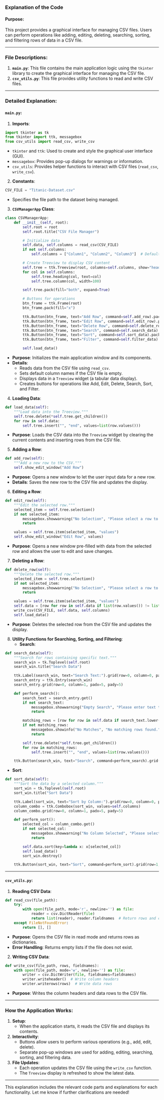 ### Explanation of the Code

#### **Purpose**:
This project provides a graphical interface for managing CSV files. Users can perform operations like adding, editing, deleting, searching, sorting, and filtering rows of data in a CSV file. 

---

### **File Descriptions**:
1. **`main.py`**: This file contains the main application logic using the `tkinter` library to create the graphical interface for managing the CSV file.
2. **`csv_utils.py`**: This file provides utility functions to read and write CSV files.

---

### **Detailed Explanation**:

#### **`main.py`**:

1. **Imports**:
```python
import tkinter as tk
from tkinter import ttk, messagebox
from csv_utils import read_csv, write_csv
```
   - `tkinter` and `ttk`: Used to create and style the graphical user interface (GUI).
   - `messagebox`: Provides pop-up dialogs for warnings or information.
   - `csv_utils`: Provides helper functions to interact with CSV files (`read_csv`, `write_csv`).

2. **Constants**:
```python
CSV_FILE = "Titanic-Dataset.csv"
```
   - Specifies the file path to the dataset being managed.

3. **`CSVManagerApp` Class**:
```python
class CSVManagerApp:
    def __init__(self, root):
        self.root = root
        self.root.title("CSV File Manager")

        # Initialize data
        self.data, self.columns = read_csv(CSV_FILE)
        if not self.columns:
            self.columns = ["Column1", "Column2", "Column3"]  # Default column names

        # Create Treeview to display CSV content
        self.tree = ttk.Treeview(root, columns=self.columns, show="headings")
        for col in self.columns:
            self.tree.heading(col, text=col)
            self.tree.column(col, width=100)

        self.tree.pack(fill="both", expand=True)

        # Buttons for operations
        btn_frame = ttk.Frame(root)
        btn_frame.pack(fill="x")

        ttk.Button(btn_frame, text="Add Row", command=self.add_row).pack(side="left", padx=5, pady=5)
        ttk.Button(btn_frame, text="Edit Row", command=self.edit_row).pack(side="left", padx=5, pady=5)
        ttk.Button(btn_frame, text="Delete Row", command=self.delete_row).pack(side="left", padx=5, pady=5)
        ttk.Button(btn_frame, text="Search", command=self.search_data).pack(side="left", padx=5, pady=5)
        ttk.Button(btn_frame, text="Sort", command=self.sort_data).pack(side="left", padx=5, pady=5)
        ttk.Button(btn_frame, text="Filter", command=self.filter_data).pack(side="left", padx=5, pady=5)

        self.load_data()
```
   - **Purpose**: Initializes the main application window and its components.
   - **Details**: 
     - Reads data from the CSV file using `read_csv`.
     - Sets default column names if the CSV file is empty.
     - Displays data in a `Treeview` widget (a tabular data display).
     - Creates buttons for operations like Add, Edit, Delete, Search, Sort, and Filter.

4. **Loading Data**:
```python
def load_data(self):
    """Load data into the Treeview."""
    self.tree.delete(*self.tree.get_children())
    for row in self.data:
        self.tree.insert("", "end", values=list(row.values()))
```
   - **Purpose**: Loads the CSV data into the `Treeview` widget by clearing the current contents and inserting rows from the CSV file.

5. **Adding a Row**:
```python
def add_row(self):
    """Add a new row to the CSV."""
    self.show_edit_window("Add Row")
```
   - **Purpose**: Opens a new window to let the user input data for a new row.
   - **Details**: Saves the new row to the CSV file and updates the display.

6. **Editing a Row**:
```python
def edit_row(self):
    """Edit the selected row."""
    selected_item = self.tree.selection()
    if not selected_item:
        messagebox.showwarning("No Selection", "Please select a row to edit.")
        return

    values = self.tree.item(selected_item, "values")
    self.show_edit_window("Edit Row", values)
```
   - **Purpose**: Opens a new window pre-filled with data from the selected row and allows the user to edit and save changes.

7. **Deleting a Row**:
```python
def delete_row(self):
    """Delete the selected row."""
    selected_item = self.tree.selection()
    if not selected_item:
        messagebox.showwarning("No Selection", "Please select a row to delete.")
        return

    values = self.tree.item(selected_item, "values")
    self.data = [row for row in self.data if list(row.values()) != list(values)]
    write_csv(CSV_FILE, self.data, self.columns)
    self.load_data()
```
   - **Purpose**: Deletes the selected row from the CSV file and updates the display.

8. **Utility Functions for Searching, Sorting, and Filtering**:
   - **Search**:
```python
def search_data(self):
    """Search for rows containing specific text."""
    search_win = tk.Toplevel(self.root)
    search_win.title("Search Data")

    ttk.Label(search_win, text="Search Text:").grid(row=0, column=0, padx=5, pady=5)
    search_entry = ttk.Entry(search_win)
    search_entry.grid(row=0, column=1, padx=5, pady=5)

    def perform_search():
        search_text = search_entry.get()
        if not search_text:
            messagebox.showwarning("Empty Search", "Please enter text to search.")
            return

        matching_rows = [row for row in self.data if search_text.lower() in " ".join(row.values()).lower()]
        if not matching_rows:
            messagebox.showinfo("No Matches", "No matching rows found.")
            return

        self.tree.delete(*self.tree.get_children())
        for row in matching_rows:
            self.tree.insert("", "end", values=list(row.values()))

    ttk.Button(search_win, text="Search", command=perform_search).grid(row=1, column=0, columnspan=2, pady=10)
```
   - **Sort**:
```python
def sort_data(self):
    """Sort the data by a selected column."""
    sort_win = tk.Toplevel(self.root)
    sort_win.title("Sort Data")

    ttk.Label(sort_win, text="Sort by Column:").grid(row=0, column=0, padx=5, pady=5)
    column_combo = ttk.Combobox(sort_win, values=self.columns)
    column_combo.grid(row=0, column=1, padx=5, pady=5)

    def perform_sort():
        selected_col = column_combo.get()
        if not selected_col:
            messagebox.showwarning("No Column Selected", "Please select a column to sort by.")
            return

        self.data.sort(key=lambda x: x[selected_col])
        self.load_data()
        sort_win.destroy()

    ttk.Button(sort_win, text="Sort", command=perform_sort).grid(row=1, column=0, columnspan=2, pady=10)
```

---

#### **`csv_utils.py`**:

1. **Reading CSV Data**:
```python
def read_csv(file_path):
    try:
        with open(file_path, mode='r', newline='') as file:
            reader = csv.DictReader(file)
            return list(reader), reader.fieldnames  # Return rows and column names
    except FileNotFoundError:
        return [], []
```
   - **Purpose**: Opens the CSV file in read mode and returns rows as dictionaries.
   - **Error Handling**: Returns empty lists if the file does not exist.

2. **Writing CSV Data**:
```python
def write_csv(file_path, rows, fieldnames):
    with open(file_path, mode='w', newline='') as file:
        writer = csv.DictWriter(file, fieldnames=fieldnames)
        writer.writeheader()  # Write column headers
        writer.writerows(rows)  # Write data rows
```
   - **Purpose**: Writes the column headers and data rows to the CSV file.

---

### **How the Application Works**:
1. **Setup**:
   - When the application starts, it reads the CSV file and displays its contents.
2. **Interactivity**:
   - Buttons allow users to perform various operations (e.g., add, edit, delete).
   - Separate pop-up windows are used for adding, editing, searching, sorting, and filtering data.
3. **File Updates**:
   - Each operation updates the CSV file using the `write_csv` function.
   - The `Treeview` display is refreshed to show the latest data.

---

This explanation includes the relevant code parts and explanations for each functionality. Let me know if further clarifications are needed!

